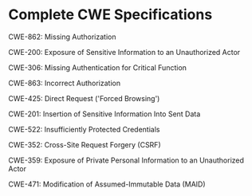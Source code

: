 

# Complete CWE Specifications

CWE-862: Missing Authorization

CWE-200: Exposure of Sensitive Information to an Unauthorized Actor

CWE-306: Missing Authentication for Critical Function

CWE-863: Incorrect Authorization

CWE-425: Direct Request ('Forced Browsing')

CWE-201: Insertion of Sensitive Information Into Sent Data

CWE-522: Insufficiently Protected Credentials

CWE-352: Cross-Site Request Forgery (CSRF)

CWE-359: Exposure of Private Personal Information to an Unauthorized Actor

CWE-471: Modification of Assumed-Immutable Data (MAID)